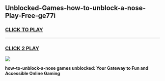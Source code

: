 
## Unblocked-Games-how-to-unblock-a-nose-Play-Free-ge77i
<h3>
<a href="https://premium76.site?title=how-to-unblock-a-nose&ref=20M">CLICK TO PLAY</a></h3>
<hr>

<h3>
<a href="https://premium76.site?title=how-to-unblock-a-nose&ref=20M">CLICK 2 PLAY</a>
  
</h3>

<a href="https://premium76.site?title=how-to-unblock-a-nose&ref=19M"><img src="https://clearcache.store/games.png"></a>


**how-to-unblock-a-nose games unblocked: Your Gateway to Fun and Accessible Online Gaming**
